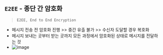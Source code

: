 ## `E2EE` - 종단 간 암호화
> `E2EE, End to End Encryption`
- 메시지 전송 전 암호화 진행 >> 중간 유출 불가 >> 수신자 도달할 경우 복호화
- 메시지 보내는 곳부터 받는 곳까지 모든 과정에서 암호화된 상태로 메시지를 전달하는 것
- ![image](https://user-images.githubusercontent.com/61215550/176376702-ab5502c0-fe70-4256-88fa-50b0529b91eb.png)
